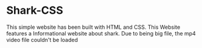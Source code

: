 # Shark-CSS
This simple website has been built with HTML and CSS. This Website features a Informational website about shark.
Due to being big file, the mp4 video file couldn't be loaded
